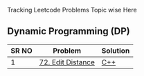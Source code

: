 Tracking Leetcode Problems Topic wise Here

## Dynamic Programming (DP)

| SR NO | Problem                                                                       | Solution                                                                                          |
| ----- | ----------------------------------------------------------------------------- | ------------------------------------------------------------------------------------------------- |
| 1     | [72. Edit Distance](https://leetcode.com/problems/edit-distance/description/) | [C++](https://github.com/Anujsd/DSA-Practice/blob/main/Dynamic%20Programming/72_Edit_Distance.md) |
